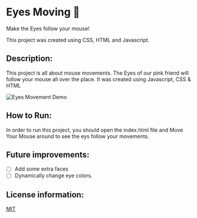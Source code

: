 # Eyes Moving 👀
Make the Eyes follow your mouse!

This project was created using CSS, HTML and Javascript. 

## Description: 
This project is all about mouse movements. The Eyes of our pink friend will follow your mouse all over the place. It was created using Javascript, CSS & HTML


![Eyes Movement Demo](https://user-images.githubusercontent.com/71361700/112066932-9c828f00-8b3d-11eb-9f5d-75acedb6d5d2.gif)



## How to Run: 
In order to run this project, you should open the index.html file and Move Your Mouse around to see the eys follow your movements. 

## Future improvements: 

- [ ] Add some extra faces
- [ ] Dynamically change eye colors.

## License information: 

[MIT](https://choosealicense.com/licenses/mit/)
